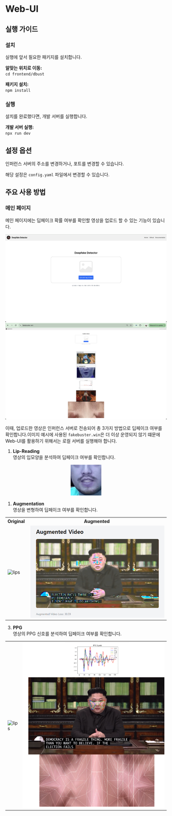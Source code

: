 # Web-UI

## 실행 가이드

### 설치
실행에 앞서 필요한 패키지를 설치합니다.  

**알맞는 위치로 이동:**  
`cd frontend/dbust`  

**패키지 설치:**  
`npm install`

### 실행
설치를 완료했다면, 개발 서버를 실행합니다.

**개발 서버 실행:**   
`npx run dev`

## 설정 옵션
인퍼런스 서버의 주소를 변경하거나, 포트를 변경할 수 있습니다.

해당 설정은 `config.yaml` 파일에서 변경할 수 있습니다.



## 주요 사용 방법
### 메인 페이지
메인 페이지에는 딥페이크 확률 여부를 확인할 영상을 업로드 할 수 있는 기능이 있습니다.


![main](../static/mainpage.png)
![response](../static/webresp.png)

이때, 업로드한 영상은 인퍼런스 서버로 전송되어 총 3가지 방법으로 딥페이크 여부를 확인합니다.이미지 예시에 사용된 `fakebuster.win`은 더 이상 운영되지 않기 떄문에 Web-UI를 활용하기 위해서는 로컬 서버를 실행해야 합니다.

1. **Lip-Reading**  
    영상의 입모양을 분석하여 딥페이크 여부를 확인합니다.   

<div style="text-align: center;">
    <img src="../static/LIPS.gif" alt="lips">
</div>


1. **Augmentation**  
    영상을 변형하여 딥페이크 여부를 확인합니다.

<table>
  <tr>
    <th>Original</th>
    <th>Augmented</th>
  </tr>
  <tr>
    <td><img src="../static/original-kju.gif" alt="lips"></td>
    <td><img src="../static/aug-kju.PNG" alt="aug"></td>
  </tr>
</table>



3. **PPG**  
    영상의 PPG 신호를 분석하여 딥페이크 여부를 확인합니다.

<table>
  <tr>
    <td><img src="../static/ppg.gif" alt="lips"></td>
    <td><img src="../static/ppg.PNG" alt="alt text"></td>
  </tr>
</table>

